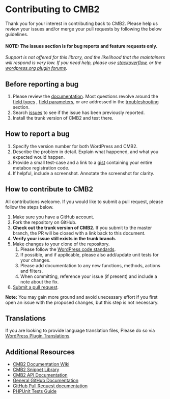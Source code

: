 # Contributing to CMB2

Thank you for your interest in contributing back to CMB2. Please help us review your issues and/or merge your pull
requests by following the below guidelines.

#### NOTE: The issues section is for bug reports and feature requests only.

_Support is not offered for this library, and the likelihood that the maintainers will respond is very low. If you need
help, please use [stackoverflow](http://stackoverflow.com/search?q=cmb), or
the [wordpress.org plugin forums](http://wordpress.org/support/plugin/cmb2)._

Before reporting a bug
---

1. Please review the [documentation](https://github.com/CMB2/CMB2/wiki). Most questions revolve around
   the [field types](https://github.com/CMB2/CMB2/wiki/Field-Types)
   , [field parameters](https://github.com/CMB2/CMB2/wiki/Field-Parameters), or are addressed in
   the [troubleshooting](https://github.com/CMB2/CMB2/wiki/Troubleshooting) section.
2. Search [issues](https://github.com/CMB2/CMB2/issues) to see if the issue has been previously reported.
3. Install the trunk version of CMB2 and test there.

How to report a bug
---

1. Specify the version number for both WordPress and CMB2.
3. Describe the problem in detail. Explain what happened, and what you expected would happen.
4. Provide a small test-case and a link to a [gist](https://gist.github.com/) containing your entire metabox
   registration code.
5. If helpful, include a screenshot. Annotate the screenshot for clarity.

How to contribute to CMB2
---
All contributions welcome. If you would like to submit a pull request, please follow the steps below.

1. Make sure you have a GitHub account.
2. Fork the repository on GitHub.
3. **Check out the trunk version of CMB2.** If you submit to the master branch, the PR will be closed with a link back
   to this document.
4. **Verify your issue still exists in the trunk branch.**
5. Make changes to your clone of the repository.
    1. Please follow the [WordPress code standards](https://make.wordpress.org/core/handbook/coding-standards).
    2. If possible, and if applicable, please also add/update unit tests for your changes.
    3. Please add documentation to any new functions, methods, actions and filters.
    4. When committing, reference your issue (if present) and include a note about the fix.
6. [Submit a pull request](https://help.github.com/articles/creating-a-pull-request/).

**Note:** You may gain more ground and avoid unecessary effort if you first open an issue with the proposed changes, but
this step is not necessary.

Translations
---
If you are looking to provide language translation files, Please do so
via [WordPress Plugin Translations](https://translate.wordpress.org/projects/wp-plugins/cmb2).

Additional Resources
---

* [CMB2 Documentation Wiki](https://github.com/CMB2/CMB2/wiki)
* [CMB2 Snippet Library](https://github.com/CMB2/CMB2-Snippet-Library)
* [CMB2 API Documentation](http://cmb2.io/api/)
* [General GitHub Documentation](http://help.github.com/)
* [GitHub Pull Request documentation](http://help.github.com/send-pull-requests/)
* [PHPUnit Tests Guide](http://phpunit.de/manual/current/en/writing-tests-for-phpunit.html)
